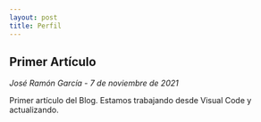 ```yaml
---
layout: post
title: Perfil
---
```


## Primer Artículo
*José Ramón García - 7 de noviembre de 2021*  

Primer artículo del Blog. Estamos trabajando desde Visual Code y actualizando.




